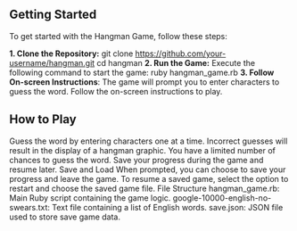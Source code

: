 ## Getting Started
To get started with the Hangman Game, follow these steps:

**1. Clone the Repository:**
      git clone https://github.com/your-username/hangman.git
      cd hangman
**2. Run the Game:**
     Execute the following command to start the game:
     ruby hangman_game.rb
**3. Follow On-screen Instructions**: The game will prompt you to enter characters to guess the word. Follow the on-screen instructions to play.

## How to Play
Guess the word by entering characters one at a time.
Incorrect guesses will result in the display of a hangman graphic.
You have a limited number of chances to guess the word.
Save your progress during the game and resume later.
Save and Load
When prompted, you can choose to save your progress and leave the game.
To resume a saved game, select the option to restart and choose the saved game file.
File Structure
hangman_game.rb: Main Ruby script containing the game logic.
google-10000-english-no-swears.txt: Text file containing a list of English words.
save.json: JSON file used to store save game data.
